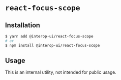 # `react-focus-scope`

## Installation

```sh
$ yarn add @interop-ui/react-focus-scope
# or
$ npm install @interop-ui/react-focus-scope
```

## Usage

This is an internal utility, not intended for public usage.
